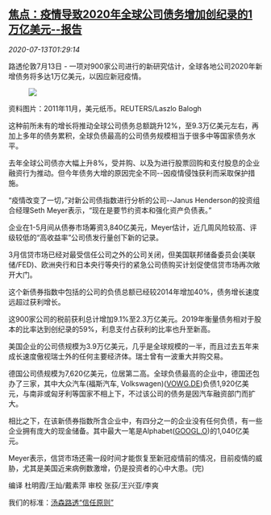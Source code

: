<!--1594607004000-->
[焦点：疫情导致2020年全球公司债务增加创纪录的1万亿美元--报告](https://cn.reuters.com/article/health-coronavirus-corp-debt-0713-mon-idCNKCS24E03V)
------

<div><i>2020-07-13T01:29:14</i></div><div class="StandardArticleBody_body"><p>路透伦敦7月13日 - 一项对900家公司进行的新研究估计，全球各地公司2020年新增债务将多达1万亿美元，以因应新冠疫情。 </p><div class="PrimaryAsset_container"><div class="Image_container" tabindex="-1"><figure class="Image_zoom" style="padding-bottom:"><div class="LazyImage_container LazyImage_dark" style="background-image:none"><img src="//s2.reutersmedia.net/resources/r/?m=02&amp;d=20200713&amp;t=2&amp;i=1525476783&amp;r=LYNXNPEG6C014&amp;w=600" aria-label="资料图片：2011年11月，美元纸币。REUTERS/Laszlo Balogh"/><div class="LazyImage_image LazyImage_fallback" style="background-image:url(//s2.reutersmedia.net/resources/r/?m=02&amp;d=20200713&amp;t=2&amp;i=1525476783&amp;r=LYNXNPEG6C014&amp;w=600);background-position:center center;background-color:inherit"></div></div><div class="Image_expand-button" aria-label="Expand Image Slideshow" role="button" tabindex="0"></div></figure><figcaption><div class="Image_caption"><span>资料图片：2011年11月，美元纸币。REUTERS/Laszlo Balogh</span></div></figcaption></div></div><p>这种前所未有的增长将推动全球公司债务总额跳升12%，至9.3万亿美元左右，再加上多年的债务累积，全球负债最高的公司债务规模相当于很多中等国家债务水平。 </p><p>去年全球公司债亦大幅上升8%，受并购、以及为进行股票回购和支付股息的企业融资行为推动。但今年债务大增的原因完全不同--因疫情侵蚀获利而采取保护措施。 </p><p>“疫情改变了一切，”对新公司债指数进行分析的公司--Janus Henderson的投资组合经理Seth Meyer表示，“现在是要节约资本和强化资产负债表。” </p><p>企业在1-5月间从债券市场筹资3,840亿美元，Meyer估计，近几周风险较高、评级较低的“高收益率”公司债发行量创下新的记录。 </p><p>3月信贷市场已经对最受信任公司之外的公司关闭，但美国联邦储备委员会(美联储/FED)、欧洲央行和日本央行等央行的紧急公司债购买计划促使信贷市场再次敞开大门。 </p><p>这个新债券指数中包括的公司的负债总额已经较2014年增加40%，债务增长速度远超过获利增长。 </p><p>这900家公司的税前获利总计增加9.1%至2.3万亿美元。2019年衡量债务相对于股本的比率达到创纪录的59%，利息支付占获利的比率也升至新高。 </p><p>美国企业的公司债规模为3.9万亿美元，几乎是全球规模的一半，而且过去五年来成长速度傲视瑞士外的任何主要经济体。瑞士曾有一波重大并购交易。 </p><p>德国公司债规模为7,620亿美元，位居第二高。全球负债最高的企业中，德国还包办了三家，其中大众汽车(福斯汽车, Volkswagen)(<span id="symbol_VOWG.DE_0"><a href="//www.reuters.com/companies/VOWG.DE">VOWG.DE</a></span>)负债1,920亿美元，与南非或匈牙利等国家不相上下，不过该公司的债务是因汽车融资部门而扩大。 </p><p>相比之下，在该新债券指数所含企业中，有四分之一的企业没有任何负债，有一些企业拥有庞大的现金储备。其中最大一笔是Alphabet(<span id="symbol_GOOGL.O_1"><a href="//www.reuters.com/companies/GOOGL.O">GOOGL.O</a></span>)的1,040亿美元。 </p><p>Meyer表示，信贷市场还需一段时间才能恢复至新冠疫情前的情况，目前疫情的威胁，尤其是美国近来病例数激增，仍是投资者的心中大患。(完) </p><div class="Attribution_container"><div class="Attribution_attribution"><p class="Attribution_content">编译 杜明霞/王灿/戴素萍 审校 张荻/王兴亚/李爽 </p></div></div><div class="StandardArticleBody_trustBadgeContainer"><span class="StandardArticleBody_trustBadgeTitle">我们的标准：</span><span class="trustBadgeUrl"><a href="https://www.thomsonreuters.cn/content/dam/openweb/documents/pdf/china/brochures/about-us-1.pdf">汤森路透“信任原则”</a></span></div></div>
